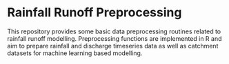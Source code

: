 # Rainfall Runoff Preprocessing
This repository provides some basic data preprocessing routines related to rainfall runoff modelling. Preprocessing functions are implemented in R and aim to prepare rainfall and discharge timeseries data as well as catchment datasets for machine learning based modelling.

